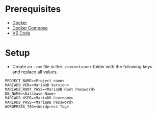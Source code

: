 # Prerequisites
- [Docker](https://www.docker.com/)
- [Docker Compose](https://docs.docker.com/compose/install/)
- [VS Code](https://code.visualstudio.com/)

# Setup
- Create an `.env` file in the `.devcontainer` folder with the following keys and replace all values.
```
PROJECT_NAME=<Project name>
MARIADB_VER=<MariaDB Version>
MARIADB_ROOT_PASS=<MariaDB Root Password>
DB_NAME=<Database Name>
MARIADB_USER=<MariaDB Username>
MARIADB_PASS=<MariaDB Password>
WORDPRESS_TAG=<Wordpress Tag>
```